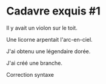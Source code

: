 # Cadavre exquis #1

Il y avait un violon sur le toit.

Une licorne arpentait l'arc-en-ciel.

J'ai obtenu une légendaire dorée.

J'ai créé une branche.

Correction syntaxe
